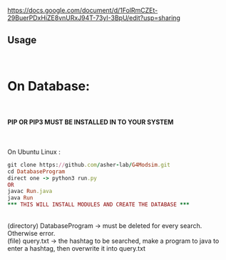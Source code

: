 https://docs.google.com/document/d/1FolRmCZEt-29BuerPDxHiZE8vnURxJ94T-73yI-3BpU/edit?usp=sharing


## Usage

<br>

# On Database:
<br>

#### PIP OR PIP3 MUST BE INSTALLED IN TO YOUR SYSTEM 
<br>

On Ubuntu Linux : <br>
```ruby
git clone https://github.com/asher-lab/G4Modsim.git
cd DatabaseProgram
direct one -> python3 run.py
OR
javac Run.java
java Run
*** THIS WILL INSTALL MODULES AND CREATE THE DATABASE ***
```
<br>
(directory) DatabaseProgram -> must be deleted for every search. Otherwise error.<br>
(file) query.txt -> the hashtag to be searched, make a program to java to enter a hashtag, then overwrite it into query.txt 
